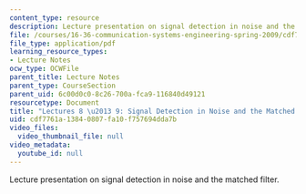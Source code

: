 ```yaml
---
content_type: resource
description: Lecture presentation on signal detection in noise and the matched filter.
file: /courses/16-36-communication-systems-engineering-spring-2009/cdf7761a13840807fa10f757694dda7b_MIT16_36s09_lec08_09.pdf
file_type: application/pdf
learning_resource_types:
- Lecture Notes
ocw_type: OCWFile
parent_title: Lecture Notes
parent_type: CourseSection
parent_uid: 6c00d0c0-8c26-700a-fca9-116840d49121
resourcetype: Document
title: "Lectures 8 \u2013 9: Signal Detection in Noise and the Matched Filter"
uid: cdf7761a-1384-0807-fa10-f757694dda7b
video_files:
  video_thumbnail_file: null
video_metadata:
  youtube_id: null
---
```

Lecture presentation on signal detection in noise and the matched filter.

